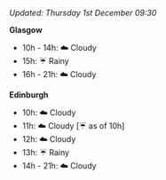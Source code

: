 *Updated: Thursday 1st December 09:30*

**Glasgow**

* 10h - 14h: :cloud: Cloudy
* 15h: :umbrella: Rainy
* 16h - 21h: :cloud: Cloudy

**Edinburgh**

* 10h: :cloud: Cloudy
* 11h: :cloud: Cloudy [:umbrella: as of 10h]
* 12h: :cloud: Cloudy
* 13h: :umbrella: Rainy
* 14h - 21h: :cloud: Cloudy
